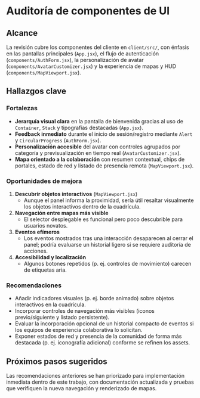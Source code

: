 # Auditoría de componentes de UI

## Alcance
La revisión cubre los componentes del cliente en `client/src/`, con énfasis en las pantallas principales (`App.jsx`), el flujo de autenticación (`components/AuthForm.jsx`), la personalización de avatar (`components/AvatarCustomizer.jsx`) y la experiencia de mapas y HUD (`components/MapViewport.jsx`).

## Hallazgos clave

### Fortalezas
- **Jerarquía visual clara** en la pantalla de bienvenida gracias al uso de `Container`, `Stack` y tipografías destacadas (`App.jsx`).
- **Feedback inmediato** durante el inicio de sesión/registro mediante `Alert` y `CircularProgress` (`AuthForm.jsx`).
- **Personalización accesible** del avatar con controles agrupados por categoría y previsualización en tiempo real (`AvatarCustomizer.jsx`).
- **Mapa orientado a la colaboración** con resumen contextual, chips de portales, estado de red y listado de presencia remota (`MapViewport.jsx`).

### Oportunidades de mejora
1. **Descubrir objetos interactivos** (`MapViewport.jsx`)
   - Aunque el panel informa la proximidad, sería útil resaltar visualmente los objetos interactivos dentro de la cuadrícula.
2. **Navegación entre mapas más visible**
   - El selector desplegable es funcional pero poco descubrible para usuarios novatos.
3. **Eventos efímeros**
   - Los eventos mostrados tras una interacción desaparecen al cerrar el panel; podría evaluarse un historial ligero si se requiere auditoría de acciones.
4. **Accesibilidad y localización**
   - Algunos botones repetidos (p. ej. controles de movimiento) carecen de etiquetas aria.

### Recomendaciones
- Añadir indicadores visuales (p. ej. borde animado) sobre objetos interactivos en la cuadrícula.
- Incorporar controles de navegación más visibles (iconos previo/siguiente y listado persistente).
- Evaluar la incorporación opcional de un historial compacto de eventos si los equipos de experiencia colaborativa lo solicitan.
- Exponer estados de red y presencia de la comunidad de forma más destacada (p. ej. iconografía adicional) conforme se refinen los assets.

## Próximos pasos sugeridos
Las recomendaciones anteriores se han priorizado para implementación inmediata dentro de este trabajo, con documentación actualizada y pruebas que verifiquen la nueva navegación y renderizado de mapas.
